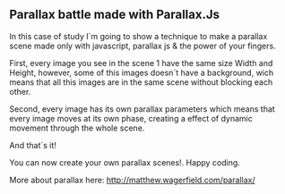 ## Parallax battle made with Parallax.Js

In this case of study I´m going to show a technique to make a parallax scene made only with javascript, parallax js & the power of your fingers.

First, every image you see in the scene 1 have the same size Width and Height, however, some of this images doesn´t have a background, wich means that all this images are in the same scene without blocking each other. 

Second, every image has its own parallax parameters which means that every image moves at its own phase, creating a effect of dynamic movement through the whole scene.

And that´s it!

You can now create your own parallax scenes!.
Happy coding.


More about parallax here: http://matthew.wagerfield.com/parallax/
